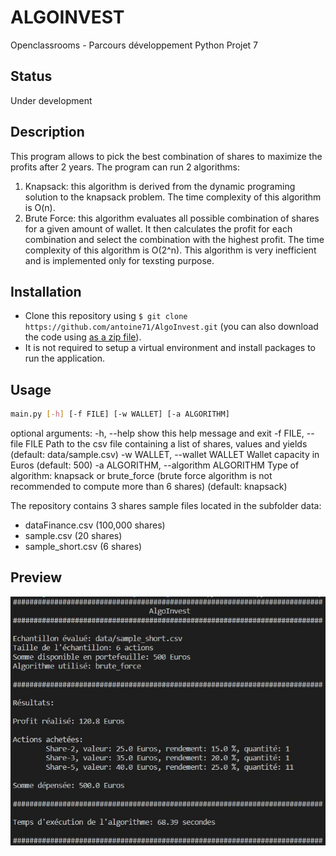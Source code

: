 # ALGOINVEST
Openclassrooms - Parcours développement Python Projet 7

## Status
Under development

## Description
This program allows to pick the best combination of shares to maximize the profits after 2 years.
The program can run 2 algorithms:
1. Knapsack: this algorithm is derived from the dynamic programing solution to the knapsack problem. The time complexity of this algorithm is O(n).
2. Brute Force: this algorithm evaluates all possible combination of shares for a given amount of wallet. It then calculates the profit for each combination and select the combination with the highest profit. The time complexity of this algorithm is O(2^n). This algorithm is very inefficient and is implemented only for texsting purpose.

## Installation
* Clone this repository using `$ git clone https://github.com/antoine71/AlgoInvest.git` (you can also download the code using [as a zip file](https://github.com/antoine71/AlgoInvest/archive/main.zip)).
* It is not required to setup a virtual environment and install packages to run the application.

## Usage
```bash
main.py [-h] [-f FILE] [-w WALLET] [-a ALGORITHM]
```

optional arguments:
  -h, --help            show this help message and exit
  -f FILE, --file FILE  Path to the csv file containing a list of shares, values and yields (default: data/sample.csv)
  -w WALLET, --wallet WALLET
                        Wallet capacity in Euros (default: 500)
  -a ALGORITHM, --algorithm ALGORITHM
                        Type of algorithm: knapsack or brute_force (brute force algorithm is not recommended to compute more than 6 shares) (default: knapsack)

The repository contains 3 shares sample files located in the subfolder data:
* dataFinance.csv (100,000 shares)
* sample.csv (20 shares)
* sample_short.csv (6 shares)

## Preview
![](/preview.jpg)